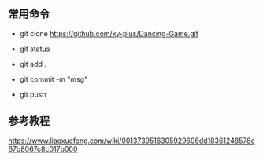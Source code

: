 ## 常用命令

- git clone https://github.com/xy-plus/Dancing-Game.git

- git status

- git add .

- git commit -m "msg"

- git push

## 参考教程

https://www.liaoxuefeng.com/wiki/0013739516305929606dd18361248578c67b8067c8c017b000
